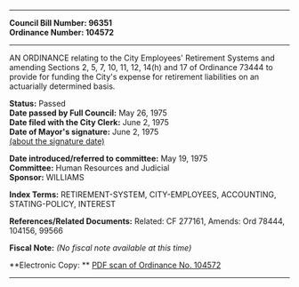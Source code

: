 * * * * *  
  
**Council Bill Number: [](#h0)[](#h2)96351**   
**Ordinance Number: 104572**  
  
* * * * *  
  
AN ORDINANCE relating to the City Employees' Retirement Systems and amending Sections 2, 5, 7, 10, 11, 12, 14(h) and 17 of Ordinance 73444 to provide for funding the City's expense for retirement liabilities on an actuarially determined basis.  
  
**Status:** Passed   
**Date passed by Full Council:** May 26, 1975   
**Date filed with the City Clerk:** June 2, 1975   
**Date of Mayor's signature:** June 2, 1975   
[(about the signature date)](/~public/approvaldate.htm)   
  
  
**Date introduced/referred to committee:** May 19, 1975   
**Committee:** Human Resources and Judicial   
**Sponsor:** WILLIAMS   
  
**Index Terms:** RETIREMENT-SYSTEM, CITY-EMPLOYEES, ACCOUNTING, STATING-POLICY, INTEREST  
  
**References/Related Documents:** Related: CF 277161, Amends: Ord 78444, 104156, 99566  
  
**Fiscal Note:** *(No fiscal note available at this time)*  
  
**Electronic Copy: ** [PDF scan of Ordinance No. 104572](/~archives/Ordinances/Ord_104572.pdf)  
  
* * * * *  
